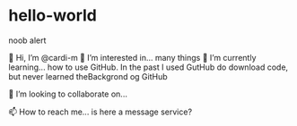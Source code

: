 # hello-world
noob alert

👋 Hi, I’m @cardi-m
👀 I’m interested in... many things
🌱 I’m currently learning... how to use GitHub. In the past I used GutHub do download code, but never learned theBackgrond og GitHub

💞️ I’m looking to collaborate on...

📫 How to reach me... is here a message service?
